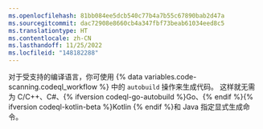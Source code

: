 ```yaml
---
ms.openlocfilehash: 81bb084ee5dcb540c77b4a7b55c67890bab2d47a
ms.sourcegitcommit: dac72908e8660cb4a347fbf73beab61034eed8c5
ms.translationtype: HT
ms.contentlocale: zh-CN
ms.lasthandoff: 11/25/2022
ms.locfileid: "148182288"
---
```

对于受支持的编译语言，你可使用 {% data variables.code-scanning.codeql_workflow %} 中的 `autobuild` 操作来生成代码。 这样就无需为 C/C++、C#、{% ifversion codeql-go-autobuild %}Go、{% endif %}{% ifversion codeql-kotlin-beta %}Kotlin {% endif %}和 Java 指定显式生成命令。